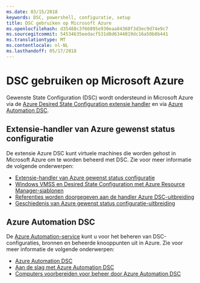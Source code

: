 ```yaml
---
ms.date: 03/15/2018
keywords: DSC, powershell, configuratie, setup
title: DSC gebruiken op Microsoft Azure
ms.openlocfilehash: d35488c3f66895e930eaa84360f3d3ec9d74e9c7
ms.sourcegitcommit: 54534635eedacf531d8d6344019dc16a50b8b441
ms.translationtype: MT
ms.contentlocale: nl-NL
ms.lasthandoff: 05/17/2018
---
```

# <a name="using-dsc-on-microsoft-azure"></a>DSC gebruiken op Microsoft Azure

Gewenste State Configuration (DSC) wordt ondersteund in Microsoft Azure via de [Azure Desired State Configuration extensie handler](/azure/virtual-machines/virtual-machines-windows-extensions-dsc-overview) en via [Azure Automation DSC](/azure/automation/automation-dsc-overview).

## <a name="azure-desired-state-configuration-extension-handler"></a>Extensie-handler van Azure gewenst status configuratie

De extensie Azure DSC kunt virtuele machines die worden gehost in Microsoft Azure om te worden beheerd met DSC.
Zie voor meer informatie de volgende onderwerpen:

- [Extensie-handler van Azure gewenst status configuratie](/azure/virtual-machines/virtual-machines-windows-extensions-dsc-overview)
- [Windows VMSS en Desired State Configuration met Azure Resource Manager-sjablonen](/azure/virtual-machines/virtual-machines-windows-extensions-dsc-template)
- [Referenties worden doorgegeven aan de handler Azure DSC-uitbreiding](/azure/virtual-machines/virtual-machines-windows-extensions-dsc-credentials)
- [Geschiedenis van Azure gewenst status configuratie-uitbreiding](azureDscexthistory.md)

## <a name="azure-automation-dsc"></a>Azure Automation DSC

De [Azure Automation-service](https://azure.microsoft.com/services/automation/) kunt u voor het beheren van DSC-configuraties, bronnen en beheerde knooppunten uit in Azure. Zie voor meer informatie de volgende onderwerpen:

- [Azure Automation DSC](/azure/automation/automation-dsc-overview)
- [Aan de slag met Azure Automation DSC](/azure/automation/automation-dsc-getting-started)
- [Computers voorbereiden voor beheer door Azure Automation DSC](/azure/automation/automation-dsc-onboarding)